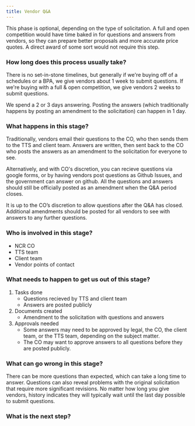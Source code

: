 ```yaml
---
title: Vendor Q&A
---
```


This phase is optional, depending on the type of solicitation. A full and open competition would have time baked in for questions and answers from vendors, so they can prepare better proposals and more accurate price quotes. A direct award of some sort would not require this step.

### How long does this process usually take?
There is no set-in-stone timelines, but generally if we're buying off of a schedules or a BPA, we give vendors about 1 week to submit questions. If we're buying with a full & open competition, we give vendors 2 weeks to submit questions. 

We spend a 2 or 3 days answering. Posting the answers (which traditionally happens by posting an amendment to the solicitation) can happen in 1 day.

### What happens in this stage?
Traditionally, vendors email their questions to the CO, who then sends them to the TTS and client team. Answers are written, then sent back to the CO who posts the answers as an amendment to the solicitation for everyone to see. 

Alternatively, and with CO's discretion, you can recieve questions via google forms, or by having vendors post questions as Github Issues, and the government can answer on github. All the questions and answers should still be officially posted as an amendment when the Q&A period closes.

It is up to the CO’s discretion to allow questions after the Q&A has closed. Additional amendments should be posted for all vendors to see with answers to any further questions.

### Who is involved in this stage? 
- NCR CO
- TTS team
- Client team
- Vendor points of contact

### What needs to happen to get us out of this stage? 
1. Tasks done
	- Questions recieved by TTS and client team
	- Answers are posted publicly 
2. Documents created
	- Amendment to the solicitation with questions and answers
3. Approvals needed
	- Some answers may need to be approved by legal, the CO, the client team, or the TTS team, depending on the subject matter.
	- The CO may want to approve answers to all questions before they are posted publicly. 

### What can go wrong in this stage? 
There can be more questions than expected, which can take a long time to answer. Questions can also reveal problems with the original solicitation that require more significant revisions. No matter how long you give vendors, history indicates they will typically wait until the last day possible to submit questions.

### What is the next step?


